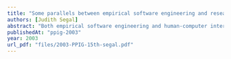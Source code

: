 ```yaml
---
title: "Some parallels between empirical software engineering and research in human-computer interaction"
authors: [Judith Segal]
abstract: "Both empirical software engineering and human-computer interaction (HCI) are applied sciences: studies conducted within these disciplines are futile unless they enhance, either directly or indirectly, the practice of software engineering in the former case, and computer support for human endeavours in the latter. The main thesis of this paper is that there should be improved communication between the two disciplines. We argue that a major current concern of researchers in empirical software engineering – that empirical studies do not sufficiently inform practice – and the current emphasis on studies following a traditional scientific experimental design, is very similar to the major concern and methodological emphasis of HCI in the late 1980s/early 1990s. HCI researchers responded to this concern by borrowing tools and techniques from other disciplines, as is currently being advocated by some in the world of empirical software engineering. Although this response has not been unequivocally successful in its aim of closing the gap between studies and practice, we believe that researchers in empirical software engineering might benefit from reflecting on the HCI experience."
publishedAt: "ppig-2003"
year: 2003
url_pdf: "files/2003-PPIG-15th-segal.pdf"
---
```

